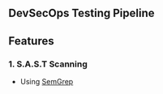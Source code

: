 ## DevSecOps Testing Pipeline

## Features

### 1. S.A.S.T Scanning
- Using [SemGrep](https://semgrep.dev/)